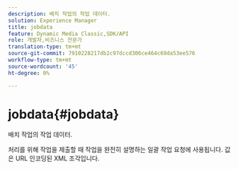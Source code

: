 ```yaml
---
description: 배치 작업의 작업 데이터.
solution: Experience Manager
title: jobdata
feature: Dynamic Media Classic,SDK/API
role: 개발자,비즈니스 전문가
translation-type: tm+mt
source-git-commit: 7910228217db2c97dccd306ce464c69da53ee576
workflow-type: tm+mt
source-wordcount: '45'
ht-degree: 0%

---
```



# jobdata{#jobdata}

배치 작업의 작업 데이터.

처리를 위해 작업을 제출할 때 작업을 완전히 설명하는 일괄 작업 요청에 사용됩니다. 값은 URL 인코딩된 XML 조각입니다.
